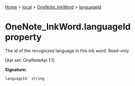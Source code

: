 [Home](./index) &gt; [local](local.md) &gt; [OneNote\_InkWord](local.onenote_inkword.md) &gt; [languageId](local.onenote_inkword.languageid.md)

# OneNote\_InkWord.languageId property

The id of the recognized language in this ink word. Read-only. 

 \[Api set: OneNoteApi 1.1\]

**Signature:**
```javascript
languageId: string
```
